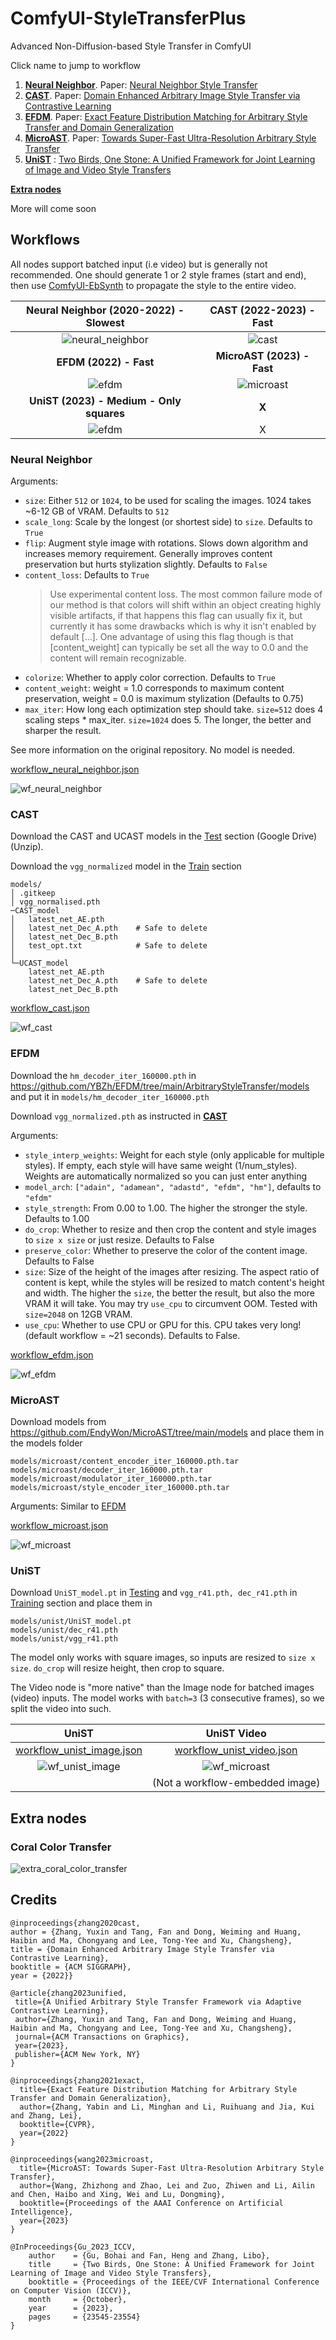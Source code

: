 # ComfyUI-StyleTransferPlus
Advanced Non-Diffusion-based Style Transfer in ComfyUI

Click name to jump to workflow

1. [**Neural Neighbor**](#neural-neighbor). Paper: [Neural Neighbor Style Transfer](https://github.com/nkolkin13/NeuralNeighborStyleTransfer) 
2. [**CAST**](#cast). Paper: [Domain Enhanced Arbitrary Image Style Transfer via Contrastive Learning](https://github.com/zyxElsa/CAST_pytorch)
3. [**EFDM**](#efdm). Paper: [Exact Feature Distribution Matching for Arbitrary Style Transfer and Domain Generalization](https://github.com/YBZh/EFDM)
4. [**MicroAST**](#microast). Paper: [Towards Super-Fast Ultra-Resolution Arbitrary Style Transfer](https://github.com/EndyWon/MicroAST)
5. [**UniST**](#unist) : [Two Birds, One Stone: A Unified Framework for Joint Learning of Image and Video Style Transfers](https://github.com/NevSNev/UniST)

[**Extra nodes**](#extra-nodes)

More will come soon

## Workflows

All nodes support batched input (i.e video) but is generally not recommended. One should generate 1 or 2 style frames (start and end), then use [ComfyUI-EbSynth](https://github.com/FuouM/ComfyUI-EbSynth) to propagate the style to the entire video.

|          Neural Neighbor (2020-2022) - Slowest          |          CAST (2022-2023) - Fast          |
| :-----------------------------------------------------: | :---------------------------------------: |
| ![neural_neighbor](example_outputs/neural_neighbor.png) |     ![cast](example_outputs/cast.png)     |
|                 **EFDM (2022) - Fast**                  |        **MicroAST (2023) - Fast**         |
|            ![efdm](example_outputs/efdm.png)            | ![microast](example_outputs/microast.png) |
|        **UniST (2023) - Medium - Only squares**         |                   **X**                   |
|        ![efdm](example_outputs/unist_image.png)         |                     X                     |

### Neural Neighbor

Arguments:
- `size`: Either `512` or `1024`, to be used for scaling the images. 1024 takes ~6-12 GB of VRAM. Defaults to `512`
- `scale_long`: Scale by the longest (or shortest side) to `size`. Defaults to `True`
- `flip`: Augment style image with rotations. Slows down algorithm and increases memory requirement. Generally improves content preservation but hurts stylization slightly. Defaults to `False`
- `content_loss`: Defaults to `True`
  > Use experimental content loss. The most common failure mode of our method is that colors will shift within an object creating highly visible artifacts, if that happens this flag can usually fix it, but currently it has some drawbacks which is why it isn't enabled by default [...]. One advantage of using this flag though is that [content_weight] can typically be set all the way to 0.0 and the content will remain recognizable.
- `colorize`: Whether to apply color correction. Defaults to `True`
- `content_weight`: weight = 1.0 corresponds to maximum content preservation, weight = 0.0 is maximum stylization (Defaults to 0.75)
- `max_iter`: How long each optimization step should take. `size=512` does 4 scaling steps * max_iter. `size=1024` does 5. The longer, the better and sharper the result.

See more information on the original repository. No model is needed.

[workflow_neural_neighbor.json](workflows/workflow_neural_neighbor.json)

![wf_neural_neighbor](workflows/wf_neural_neighbor.png)

### CAST

Download the CAST and UCAST models in the [Test](https://github.com/zyxElsa/CAST_pytorch?tab=readme-ov-file#test) section (Google Drive) (Unzip).

Download the `vgg_normalized` model in the [Train](https://github.com/zyxElsa/CAST_pytorch?tab=readme-ov-file#train) section

```
models/
│ .gitkeep
│ vgg_normalised.pth
─CAST_model
│   latest_net_AE.pth
│   latest_net_Dec_A.pth    # Safe to delete
│   latest_net_Dec_B.pth
│   test_opt.txt            # Safe to delete
│
└─UCAST_model
    latest_net_AE.pth 
    latest_net_Dec_A.pth    # Safe to delete
    latest_net_Dec_B.pth
```

[workflow_cast.json](workflows/workflow_cast.json)

![wf_cast](workflows/wf_cast.png)

### EFDM

Download the `hm_decoder_iter_160000.pth` 
in https://github.com/YBZh/EFDM/tree/main/ArbitraryStyleTransfer/models and put it in 
`models/hm_decoder_iter_160000.pth`

Download `vgg_normalized.pth` as instructed in [**CAST**](#cast)

Arguments:
- `style_interp_weights`: Weight for each style (only applicable for multiple styles). If empty, each style will have same weight (1/num_styles). Weights are automatically normalized so you can just enter anything
- `model_arch`: `["adain", "adamean", "adastd", "efdm", "hm"]`, defaults to `"efdm"`
- `style_strength`: From 0.00 to 1.00. The higher the stronger the style. Defaults to 1.00
- `do_crop`: Whether to resize and then crop the content and style images to `size x size` or just resize. Defaults to False
- `preserve_color`: Whether to preserve the color of the content image. Defaults to False
- `size`: Size of the height of the images after resizing. The aspect ratio of content is kept, while the styles will be resized to match content's height and width. The higher the `size`, the better the result, but also the more VRAM it will take. You may try `use_cpu` to circumvent OOM. Tested with `size=2048` on 12GB VRAM.
- `use_cpu`: Whether to use CPU or GPU for this. CPU takes very long! (default workflow = ~21 seconds). Defaults to False.

[workflow_efdm.json](workflows/workflow_efdm.json)

![wf_efdm](workflows/wf_efdm.png)


### MicroAST

Download models from https://github.com/EndyWon/MicroAST/tree/main/models and place them in the models folder

```
models/microast/content_encoder_iter_160000.pth.tar
models/microast/decoder_iter_160000.pth.tar
models/microast/modulator_iter_160000.pth.tar
models/microast/style_encoder_iter_160000.pth.tar
```

Arguments: Similar to [EFDM](#efdm)

[workflow_microast.json](workflows/workflow_microast.json)

![wf_microast](workflows/wf_microast.png)


### UniST

Download `UniST_model.pt` in [Testing](https://github.com/NevSNev/UniST?tab=readme-ov-file#testing) and `vgg_r41.pth, dec_r41.pth` in [Training](https://github.com/NevSNev/UniST?tab=readme-ov-file#training) section and place them in

```
models/unist/UniST_model.pt
models/unist/dec_r41.pth
models/unist/vgg_r41.pth
```

The model only works with square images, so inputs are resized to `size x size`. `do_crop` will resize height, then crop to square.

The Video node is "more native" than the Image node for batched images (video) inputs. The model works with `batch=3` (3 consecutive frames), so we split the video into such.

|                             UniST                             |                           UniST Video                            |
| :-----------------------------------------------------------: | :--------------------------------------------------------------: |
| [workflow_unist_image.json](workflows/workflow_microast.json) | [workflow_unist_video.json](workflows/workflow_unist_video.json) |
|        ![wf_unist_image](workflows/wf_unist_image.png)        |     ![wf_microast](example_outputs/example_unist_video.png)      |
||(Not a workflow-embedded image)|


## Extra nodes

### Coral Color Transfer

![extra_coral_color_transfer](workflows/extra/extra_coral_color_transfer.png)

## Credits

```
@inproceedings{zhang2020cast,
author = {Zhang, Yuxin and Tang, Fan and Dong, Weiming and Huang, Haibin and Ma, Chongyang and Lee, Tong-Yee and Xu, Changsheng},
title = {Domain Enhanced Arbitrary Image Style Transfer via Contrastive Learning},
booktitle = {ACM SIGGRAPH},
year = {2022}}

@article{zhang2023unified,
 title={A Unified Arbitrary Style Transfer Framework via Adaptive Contrastive Learning},
 author={Zhang, Yuxin and Tang, Fan and Dong, Weiming and Huang, Haibin and Ma, Chongyang and Lee, Tong-Yee and Xu, Changsheng},
 journal={ACM Transactions on Graphics},
 year={2023},
 publisher={ACM New York, NY}
}
```

```
@inproceedings{zhang2021exact,
  title={Exact Feature Distribution Matching for Arbitrary Style Transfer and Domain Generalization},
  author={Zhang, Yabin and Li, Minghan and Li, Ruihuang and Jia, Kui and Zhang, Lei},
  booktitle={CVPR},
  year={2022}
}
```

```
@inproceedings{wang2023microast,
  title={MicroAST: Towards Super-Fast Ultra-Resolution Arbitrary Style Transfer},
  author={Wang, Zhizhong and Zhao, Lei and Zuo, Zhiwen and Li, Ailin and Chen, Haibo and Xing, Wei and Lu, Dongming},
  booktitle={Proceedings of the AAAI Conference on Artificial Intelligence},
  year={2023}
}
```

```
@InProceedings{Gu_2023_ICCV,
    author    = {Gu, Bohai and Fan, Heng and Zhang, Libo},
    title     = {Two Birds, One Stone: A Unified Framework for Joint Learning of Image and Video Style Transfers},
    booktitle = {Proceedings of the IEEE/CVF International Conference on Computer Vision (ICCV)},
    month     = {October},
    year      = {2023},
    pages     = {23545-23554}
}
```